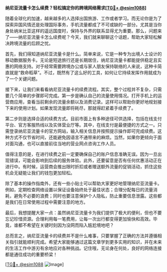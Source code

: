 **纳尼亚流量卡怎么续费？轻松搞定你的跨境网络需求[[TG💪+ @esim1088](https://t.me/s/esim1088)]**

随着全球化的加速，越来越多的人选择出国旅游、工作或者学习。而无论你是为了探索异国风情还是处理国际事务，手机流量都成了不可或缺的一部分。尤其是当你身处纳米比亚这样的遥远国度时，保持与外界的联系显得尤为重要。那么，问题来了——纳尼亚流量卡怎么续费呢？今天，我们就来聊聊这个话题，帮助大家轻松解决跨境流量的后顾之忧。

首先，我们得知道纳尼亚流量卡是什么。简单来说，它是一种专为出境人士设计的移动数据服务卡。无论是短途旅行还是长期居住，纳尼亚流量卡都能提供稳定且实惠的网络支持。对于经常需要跨境办公或与家人朋友保持联络的人来说，这种卡简直就是“救命稻草”。不过，既然有了这么好的工具，如何让它持续发挥作用就成为了一个关键问题。

接下来，让我们来看看纳尼亚流量卡的续费流程。其实，整个过程并不复杂，只需要几个简单的步骤即可完成。第一步是确认自己的流量使用情况。打开手机上的运营商应用，查看当前剩余的流量余额以及消费记录。这样可以帮助你更好地规划接下来的使用计划。如果发现流量即将耗尽，那就得赶紧着手续费了。

第二步则是选择合适的续费方式。目前市面上有多种途径可供选择，包括在线支付平台、官方客服热线以及实体营业厅等。其中，在线支付是最便捷的方式之一。只需登录纳尼亚流量卡的官方网站，输入相关信息并按照提示操作即可完成续费。这种方式不仅节省时间，还能避免因语言不通带来的麻烦。当然，如果你更倾向于面对面沟通，也可以直接前往当地的营业网点咨询工作人员。

值得注意的是，在进行续费之前一定要确保自己的账户信息准确无误。因为一旦出现错误，可能会影响到后续的服务体验。此外，还要留意是否有任何优惠活动正在进行中。有时候，运营商会推出限时折扣或者赠送额外流量的促销活动，抓住这些机会无疑能让我们的钱包更加轻松。

除了基本的操作指南外，还有一些小贴士可以帮助大家更好地管理纳尼亚流量卡。例如，定期检查网络设置以保证设备始终处于最佳状态；合理分配每日的流量消耗，避免不必要的浪费；同时也要注意保护个人隐私，防止重要信息泄露。这些都是我们在日常使用过程中需要注意的地方。

最后，我想提醒大家一点：虽然纳尼亚流量卡为我们提供了极大的便利，但也不要忘记珍惜资源。合理利用每一笔费用，让每一次出行都变得更加愉快和高效。毕竟，谁都不希望在关键时刻因为没网而陷入尴尬境地吧？

总而言之，纳尼亚流量卡的续费并不是什么难事，只要掌握了正确的方法并遵循相关指引就能顺利完成。希望大家能够通过这篇文章学到更多实用的知识，并在未来的生活工作中游刃有余地应对各种挑战。记住哦，无论身在何处，良好的网络连接都是通往成功的重要桥梁！

[[TG💪+ @esim1088](https://t.me/s/esim1088) ![Image](https://i.postimg.cc/4NQfJmqS/Snipaste-2025-05-13-00-14-12.png)]